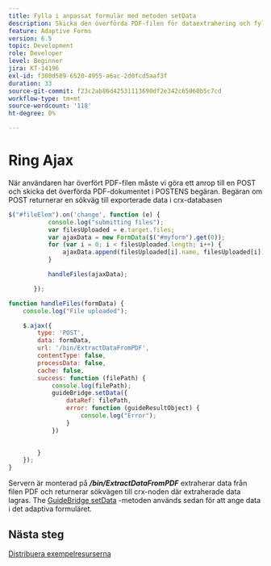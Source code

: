 ```yaml
---
title: Fylla i anpassat formulär med metoden setData
description: Skicka den överförda PDF-filen för dataextrahering och fyll i det adaptiva formuläret med extraherade data
feature: Adaptive Forms
version: 6.5
topic: Development
role: Developer
level: Beginner
jira: KT-14196
exl-id: f380d589-6520-4955-a6ac-2d0fcd5aaf3f
duration: 33
source-git-commit: f23c2ab86d42531113690df2e342c65060b5c7cd
workflow-type: tm+mt
source-wordcount: '118'
ht-degree: 0%

---
```


# Ring Ajax

När användaren har överfört PDF-filen måste vi göra ett anrop till en POST och skicka det överförda PDF-dokumentet i POSTENS begäran. Begäran om POST returnerar en sökväg till exporterade data i crx-databasen

```javascript
$("#fileElem").on('change', function (e) {
           console.log("submitting files");
           var filesUploaded = e.target.files;
           var ajaxData = new FormData($("#myform").get(0));
           for (var i = 0; i < filesUploaded.length; i++) {
               ajaxData.append(filesUploaded[i].name, filesUploaded[i]);
           }

           handleFiles(ajaxData);

       });

function handleFiles(formData) {
    console.log("File uploaded");

    $.ajax({
        type: 'POST',
        data: formData,
        url: '/bin/ExtractDataFromPDF',
        contentType: false,
        processData: false,
        cache: false,
        success: function (filePath) {
            console.log(filePath);
            guideBridge.setData({
                dataRef: filePath,
                error: function (guideResultObject) {
                    console.log("Error");
                }
            })
            

        }
    });
}
```

Servern är monterad på **_/bin/ExtractDataFromPDF_** extraherar data från filen PDF och returnerar sökvägen till crx-noden där extraherade data lagras.
The [GuideBridge setData](https://developer.adobe.com/experience-manager/reference-materials/6-5/forms/javascript-api/GuideBridge.html#setData__anchor) -metoden används sedan för att ange data i det adaptiva formuläret.

## Nästa steg

[Distribuera exempelresurserna](./test-the-solution.md)
